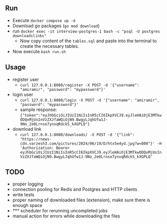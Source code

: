 ## Run
- Execute `docker compose up -d`
- Download go packages (`go mod download`)
- run `docker exec -it interview-postgres-1 bash -c "psql -U postgres downloadslinks"`
    - Now copy content of the `tables.sql` and paste into the terminal to create the necessary tables.
- Now execute `bash run.sh`

## Usage
- register user 
    - `curl 127.0.0.1:8080/register -X POST -d '{"username": "amiramir", "password": "mypassword"}'`
- login user
    - `curl 127.0.0.1:8080/login -X POST -d '{"username": "amiramir", "password": "mypassword"}'`
    - sample response: `{"token":"eyJhbGciOiJIUzI1NiIsInR5cCI6IkpXVCJ9.eyJleHAiOjE3MTkwODQxMjUsInVzZXJfaWQiOjN9.BwgyLJqhUfw1J-9No_2e0Lrnso7ynxqRdckS_kXGPLQ"}`
- download link
    - `curl 127.0.0.1:8080/downloads/ -X POST -d '{"link": "https://news-cdn.varzesh3.com/pictures/2024/06/19/D/htx5e4yd.jpg?w=800"}' -H 'Authorization: Bearer eyJhbGciOiJIUzI1NiIsInR5cCI6IkpXVCJ9.eyJleHAiOjE3MTkwODQxMjUsInVzZXJfaWQiOjN9.BwgyLJqhUfw1J-9No_2e0Lrnso7ynxqRdckS_kXGPLQ'`

## TODO
- proper logging
- connection pooling for Redis and Postgres and HTTP clients
- write tests
- proper naming of downloaded files (extension), make sure there is enough space
- *** scheduler for rerunning uncompleted jobs
- manual action for errors while downloading the files
